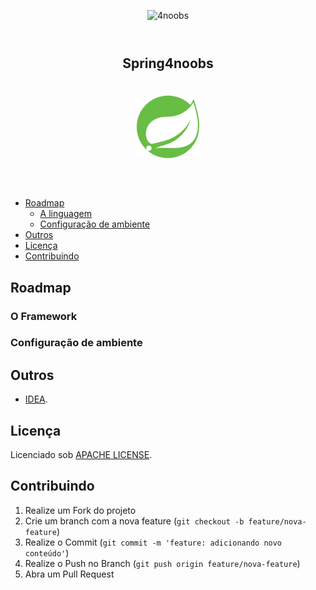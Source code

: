 <header>
    <p align="center"> <img src="assets/header-4noobs.svg" alt="4noobs"> </p>
</header>

<header>
  <h2 align="center">Spring4noobs</h2>
  <h1 align="center"><img src="assets/spring-logo.svg" alt="framework" width="100"></h1>

</header>

* [Roadmap](#roadmap)
    - [A linguagem](#language)
    - [Configuração de ambiente](#environment)
* [Outros](#others)
* [Licença](#license)
* [Contribuindo](#contributing)

<div id='roadmap'></div> 

## Roadmap

<div id='language'></div> 

### O Framework


<div id='environment'></div> 

### Configuração de ambiente


<div id='others'></div> 

## Outros

- [IDEA](https://www.jetbrains.com/idea/download/#section=linux).

## Licença

Licenciado sob [APACHE LICENSE](LICENSE).

<div id='contributing'></div>

## Contribuindo

1. Realize um Fork do projeto
2. Crie um branch com a nova feature (`git checkout -b feature/nova-feature`)
3. Realize o Commit (`git commit -m 'feature: adicionando novo conteúdo'`)
4. Realize o Push no Branch (`git push origin feature/nova-feature`)
5. Abra um Pull Request


